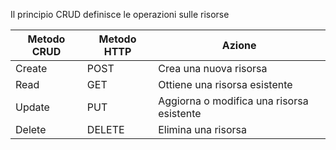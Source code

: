 Il principio CRUD definisce le operazioni sulle risorse

| Metodo CRUD | Metodo HTTP | Azione                                    |
| ----------- | ----------- | ----------------------------------------- |
| Create      | POST        | Crea una nuova risorsa                    |
| Read        | GET         | Ottiene una risorsa esistente             |
| Update      | PUT         | Aggiorna o modifica una risorsa esistente |
| Delete      | DELETE      | Elimina una risorsa                       |

